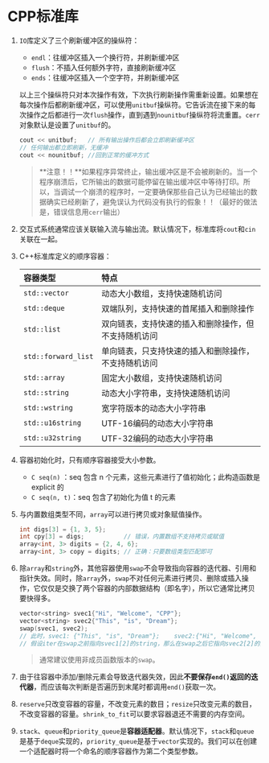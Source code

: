# CPP标准库  

1. `IO`库定义了三个刷新缓冲区的操纵符：

   - `endl`：往缓冲区插入一个换行符，并刷新缓冲区
   - `flush`：不插入任何额外字符，直接刷新缓冲区
   - `ends`：往缓冲区插入一个空字符，并刷新缓冲区

   以上三个操纵符只对本次操作有效，下次执行刷新操作需重新设置。如果想在每次操作后都刷新缓冲区，可以使用`unitbuf`操纵符。它告诉流在接下来的每次操作之后都进行一次`flush`操作，直到遇到`nounitbuf`操纵符将流重置。`cerr`对象默认是设置了`unitbuf`的。

   ```cpp
   cout << unitbuf;   // 所有输出操作后都会立即刷新缓冲区
   // 任何输出都立即刷新，无缓冲
   cout << nounitbuf; //回到正常的缓冲方式
   ```

    > **注意！！**如果程序异常终止，输出缓冲区是不会被刷新的。当一个程序崩溃后，它所输出的数据可能停留在输出缓冲区中等待打印。所以，当调试一个崩溃的程序时，一定要确保那些自己认为已经输出的数据确实已经刷新了，避免误认为代码没有执行的假象！！（最好的做法是，错误信息用`cerr`输出）

2. 交互式系统通常应该关联输入流与输出流。默认情况下，标准库将`cout`和`cin`关联在一起。

3. C++标准库定义的顺序容器：

   | 容器类型            | 特点                                                 |
   | :------------------ | :--------------------------------------------------- |
   | `std::vector`       | 动态大小数组，支持快速随机访问                       |
   | `std::deque`        | 双端队列，支持快速的首尾插入和删除操作               |
   | `std::list`         | 双向链表，支持快速的插入和删除操作，但不支持随机访问 |
   | `std::forward_list` | 单向链表，只支持快速的插入和删除操作，不支持随机访问 |
   | `std::array`        | 固定大小数组，支持快速随机访问                       |
   | `std::string`       | 动态大小字符串，支持快速随机访问                     |
   | `std::wstring`      | 宽字符版本的动态大小字符串                           |
   | `std::u16string`    | UTF-16编码的动态大小字符串                           |
   | `std::u32string`    | UTF-32编码的动态大小字符串                           |

4. 容器初始化时，只有顺序容器接受大小参数。

   - `C seq(n)` ：seq 包含 n 个元素，这些元素进行了值初始化；此构造函数是 explicit 的
   - `C seq(n, t)`：seq 包含了初始化为值 t 的元素

5. 与内置数组类型不同，`array`可以进行拷贝或对象赋值操作。

   ```cpp
   int digs[3] = {1, 3, 5};
   int cpy[3] = digs;           // 错误，内置数组不支持拷贝或赋值
   array<int, 3> digits = {2, 4, 6};
   array<int, 3> copy = digits; // 正确：只要数组类型匹配即可
   ```

6. 除`array`和`string`外，其他容器使用`swap`不会导致指向容器的迭代器、引用和指针失效。同时，除`array`外，`swap`不对任何元素进行拷贝、删除或插入操作，它仅仅是交换了两个容器的内部数据结构（即名字），所以它通常比拷贝要快得多。

   ```cpp
   vector<string> svec1{"Hi", "Welcome", "CPP"};
   vector<string> svec2{"This", "is", "Dream"};
   swap(svec1, svec2); 
   // 此时，svec1: {"This", "is", "Dream"};    svec2:{"Hi", "Welcome", "CPP"};
   // 假设iter在swap之前指向svec1[2]的string，那么在swap之后它指向svec2[2]的元素。
   ```

   > 通常建议使用非成员函数版本的`swap`。

7. 由于往容器中添加/删除元素会导致迭代器失效，因此**不要保存`end()`返回的迭代器**，而应该每次判断是否遍历到末尾时都调用`end()`获取一次。

8. `reserve`只改变容器的容量，不改变元素的数目；`resize`只改变元素的数目，不改变容器的容量。`shrink_to_fit`可以要求容器退还不需要的内存空间。

9. `stack`、`queue`和`priority_queue`是**容器适配器**。默认情况下，`stack`和`queue`是基于`deque`实现的，`priority_queue`是基于`vector`实现的。我们可以在创建一个适配器时将一个命名的顺序容器作为第二个类型参数。

